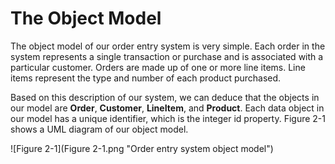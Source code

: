 # The Object Model


The object model of our order entry system is very simple. Each order in the system represents a single transaction or purchase and is associated with a particular customer. Orders are made up of one or more line items. Line items represent the type and number of each product purchased.



Based on this description of our system, we can deduce that the objects in our model are **Order**, **Customer**, **LineItem**, and **Product**. Each data object in our model has a unique identifier, which is the integer id property. Figure 2-1 shows a UML diagram of our object model.

![Figure 2-1](Figure 2-1.png "Order entry system object model")

